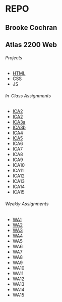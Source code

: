 # REPO
## Brooke Cochran
## Atlas 2200 Web
###### Projects
- <a href="html-midterm/page1.html">HTML</a>
- CSS
- JS
###### In-Class Assignments
- <a href="ICA/ICA1.pdf">ICA2</a>
- <a href="ICA/ICA2.pdf">ICA2</a>
- <a href="ICA/ica3a.html">ICA3a</a>
- <a href="ICA/ica3b.html">ICA3b</a>
- <a href="ICA/ICA4.html">ICA4</a>
- <a href="ICA/ica5.html">ICA5</a>
- ICA6
- ICA7
- ICA8
- ICA9
- ICA10
- ICA11
- ICA12
- ICA13
- ICA14
- ICA15
###### Weekly Assignments
- <a href="WA/wa1.html">WA1</a>
- <a href="WA/wa2.html">WA2</a>
- <a href="WA/wa3.html">WA3</a>
- <a href="WA/wa3.html">WA4</a>
- WA5
- WA6
- WA7
- WA8
- WA9
- WA10
- WA11
- WA12
- WA13
- WA14
- WA15